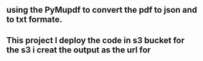 ## using the PyMupdf to convert the pdf to json and to txt formate.
## This project I deploy the code in s3 bucket for the s3 i creat the output as the url for 